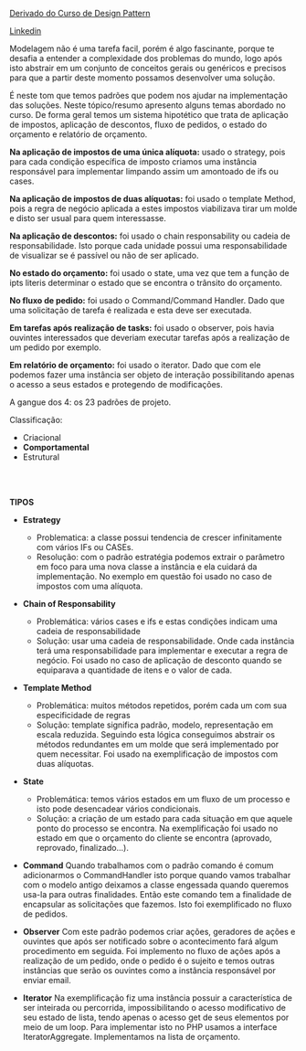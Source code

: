 [Derivado do Curso de Design Pattern](https://cursos.alura.com.br/certificate/4d649a9d-d3fd-4bbf-bd65-de431e778898)

[Linkedin](https://www.linkedin.com/pulse/php-design-pattern-behavioral-josu%2525C3%2525A9-carlos%3FtrackingId=fO5FK5xORvmoKVN%252BQgUdow%253D%253D/?trackingId=fO5FK5xORvmoKVN%2BQgUdow%3D%3D)

Modelagem não é uma tarefa facil, porém é algo fascinante, porque te desafia a entender a complexidade dos problemas do mundo, logo após isto abstrair em um conjunto de conceitos gerais ou genéricos e precisos para que a partir deste momento possamos desenvolver uma solução. 

É neste tom que temos padrões que podem nos ajudar na implementação das soluções. Neste tópico/resumo apresento alguns temas abordado no curso. De forma geral temos um sistema hipotético que trata de aplicação de impostos, aplicação de descontos, fluxo de pedidos, o estado do orçamento e relatório de orçamento.

**Na aplicação de impostos de uma única alíquota:** usado o strategy, pois para cada condição específica de imposto criamos uma instância responsável para implementar limpando assim um amontoado de ifs ou cases.

**Na aplicação de impostos de duas alíquotas:** foi usado o template Method, pois a regra de negócio aplicada a estes impostos viabilizava tirar um molde e disto ser usual para quem interessasse.

**Na aplicação de descontos:** foi usado o chain responsability ou cadeia de responsabilidade. Isto porque cada unidade possui uma responsabilidade de visualizar se é passível ou não de ser aplicado.

**No estado do orçamento:** foi usado o state, uma vez que tem a função de ipts literis determinar o estado que se encontra o trânsito do orçamento.

**No fluxo de pedido:** foi usado o Command/Command Handler. Dado que uma solicitação de tarefa é realizada e esta deve ser executada.

**Em tarefas após realização de tasks:** foi usado o observer, pois havia ouvintes interessados que deveriam executar tarefas após a realização de um pedido por exemplo.

**Em relatório de orçamento:** foi usado o iterator. Dado que com ele podemos fazer uma instância ser objeto de interação possibilitando apenas o acesso a seus estados e protegendo de modificações.

A gangue dos 4: os 23 padrões de projeto.

Classificação:
- Criacional
- **Comportamental**
- Estrutural
<br/>
<br/>

**TIPOS**

- **Estrategy**
  - Problematica: a classe possui tendencia de crescer infinitamente com vários IFs ou CASEs.
  - Resolução: com o padrão estratégia podemos extrair o parâmetro em foco para uma nova classe a instância e ela cuidará da implementação. No exemplo em questão foi usado no caso de impostos com uma alíquota.

- **Chain of Responsability**
  - Problemática: vários cases e ifs e estas condições indicam uma cadeia de responsabilidade
  - Solução: usar uma cadeia de responsabilidade. Onde cada instância terá uma responsabilidade para implementar e executar a regra de negócio. Foi usado no caso de aplicação de desconto quando se equiparava a quantidade de itens e o valor de cada.

- **Template Method**
  - Problemática: muitos métodos repetidos, porém cada um com sua especificidade de regras
  - Solução: template significa padrão, modelo, representação em escala reduzida. Seguindo esta lógica conseguimos abstrair os métodos redundantes em um molde que será implementado por quem necessitar. Foi usado na exemplificação de impostos com duas alíquotas.

- **State**
  - Problemática: temos vários estados em um fluxo de um processo e isto pode desencadear vários condicionais.
  - Solução: a criação de um estado para cada situação em que aquele ponto do processo se encontra. Na exemplificação foi usado no estado em que o orçamento do cliente se encontra (aprovado, reprovado, finalizado...).

- **Command**
Quando trabalhamos com o padrão comando é comum adicionarmos o CommandHandler isto porque quando vamos trabalhar com o modelo antigo deixamos a classe engessada quando queremos usa-la para outras finalidades. Então este comando tem a finalidade de encapsular as solicitações que fazemos. Isto foi exemplificado no fluxo de pedidos.

- **Observer**
Com este padrão podemos criar ações, geradores de ações e ouvintes que após ser notificado sobre o acontecimento fará algum procedimento em seguida. Foi implemento no fluxo de ações após a realização de um pedido, onde o pedido é o sujeito e temos outras instâncias que serão os ouvintes como a instância responsável por enviar email.

- **Iterator**
Na exemplificação fiz uma instância possuir a característica de ser inteirada ou percorrida, impossibilitando o acesso modificativo de seu estado de lista, tendo apenas o acesso get de seus elementos por meio de um loop. Para implementar isto no PHP usamos a interface IteratorAggregate. Implementamos na lista de orçamento.
